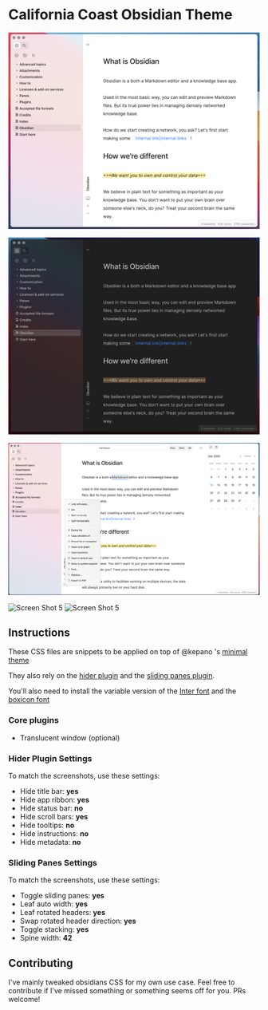 # California Coast Obsidian Theme

![Screen Shot 1](screenshots/Screen%20Shot%202020-12-13%20at%203.31.40%20PM.png)

![Screen Shot 2](screenshots/Screen%20Shot%202020-12-13%20at%203.32.13%20PM.png)

![Screen Shot 5](screenshots/Screen%20Shot%202020-12-13%20at%203.35.27%20PM.png)

<img src="https://github.com/mgmeyers/obsidian-california-coast-theme/raw/main/screenshots/Screen%20Shot%202020-12-13%20at%203.35.27%20PM.png" alt="Screen Shot 5" style="max-width:50%;">

<img src="https://github.com/mgmeyers/obsidian-california-coast-theme/raw/main/screenshots/Screen%20Shot%202020-12-13%20at%203.34.09%20PM.png" alt="Screen Shot 5" style="max-width:50%;">

## Instructions

These CSS files are snippets to be applied on top of @kepano 's [minimal theme](https://github.com/kepano/obsidian-minimal)

They also rely on the [hider plugin](https://github.com/kepano/obsidian-hider) and the [sliding panes plugin](https://github.com/deathau/sliding-panes-obsidian).

You'll also need to install the variable version of the [Inter font](https://rsms.me/inter/) and the [boxicon font](https://unpkg.com/boxicons@2.0.7/fonts/boxicons.ttf)

### Core plugins

- Translucent window (optional)


### Hider Plugin Settings

To match the screenshots, use these settings:

- Hide title bar: **yes**
- Hide app ribbon: **yes**
- Hide status bar: **no**
- Hide scroll bars: **yes**
- Hide tooltips: **no**
- Hide instructions: **no**
- Hide metadata: **no**


### Sliding Panes Settings

To match the screenshots, use these settings:

- Toggle sliding panes: **yes**
- Leaf auto width: **yes**
- Leaf rotated headers: **yes**
- Swap rotated header direction: **yes**
- Toggle stacking: **yes**
- Spine width: **42**


## Contributing

I've mainly tweaked obsidians CSS for my own use case. Feel free to contribute if I've missed something or something seems off for you. PRs welcome!